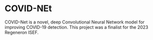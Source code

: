 # COVID-NEt
COVID-Net is a novel, deep Convolutional Neural Network model for improving COVID-19 detection. This project was a finalist for the 2023 Regeneron ISEF.
